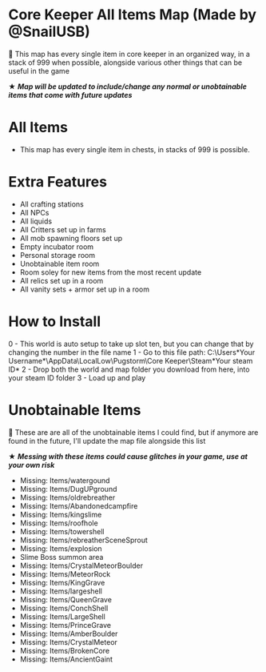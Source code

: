 # Core Keeper All Items Map (Made by @SnailUSB)
🐌 This map has every single item in core keeper in an organized way, in a stack of 999 when possible, alongside various other things that can be useful in the game

★ ***Map will be updated to include/change any normal or unobtainable items that come with future updates***

# All Items
- This map has every single item in chests, in stacks of 999 is possible.

# Extra Features
- All crafting stations
- All NPCs
- All liquids
- All Critters set up in farms
- All mob spawning floors set up
- Empty incubator room
- Personal storage room
- Unobtainable item room
- Room soley for new items from the most recent update
- All relics set up in a room
- All vanity sets + armor set up in a room

# How to Install
0 - This world is auto setup to take up slot ten, but you can change that by changing the number in the file name
1 - Go to this file path: C:\Users\*Your Username*\AppData\LocalLow\Pugstorm\Core Keeper\Steam\*Your steam ID*
2 - Drop both the world and map folder you download from here, into your steam ID folder
3 - Load up and play

# Unobtainable Items

🐌 These are are all of the unobtainable items I could find, but if anymore are found in the future, I'll update the map file alongside this list

★ ***Messing with these items could cause glitches in your game, use at your own risk***

- Missing: Items/watergound
- Missing: Items/DugUPground
- Missing: Items/oldrebreather
- Missing: Items/Abandonedcampfire
- Missing: Items/kingslime
- Missing: Items/roofhole
- Missing: Items/towershell
- Missing: Items/rebreatherSceneSprout
- Missing: Items/explosion
- Slime Boss summon area
- Missing: Items/CrystalMeteorBoulder
- Missing: Items/MeteorRock
- Missing: Items/KingGrave
- Missing: Items/largeshell
- Missing: Items/QueenGrave
- Missing: Items/ConchShell
- Missing: Items/LargeShell
- Missing: Items/PrinceGrave
- Missing: Items/AmberBoulder
- Missing: Items/CrystalMeteor
- Missing: Items/BrokenCore
- Missing: Items/AncientGaint
